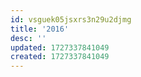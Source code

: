 ```yaml
---
id: vsguek05jsxrs3n29u2djmg
title: '2016'
desc: ''
updated: 1727337841049
created: 1727337841049
---
```

